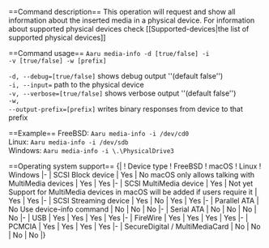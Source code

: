 ==Command description== This operation will request and show all information about the inserted media in a physical
device. For information about supported physical devices
check [[Supported-devices|the list of supported physical devices]]

==Command usage==
<code>Aaru media-info -d [true/false] -i <device> -v [true/false] -w [prefix]</code>

<code>-d, --debug=[true/false]</code> shows debug output ''(default false'')<br />
<code>-i, --input=<device></code> path to the physical device<br />
<code>-v, --verbose=[true/false]</code> shows verbose output ''(default false'')<br />
<code>-w, --output-prefix=[prefix]</code> writes binary responses from device to that prefix

==Example== FreeBSD: <code>Aaru media-info -i /dev/cd0</code><br />
Linux: <code>Aaru media-info -i /dev/sdb</code><br />
Windows: <code>Aaru media-info -i \\.\PhysicalDrive3</code><br />

==Operating system support== {|
! Device type
! FreeBSD
! macOS
! Linux
! Windows |- | SCSI Block device | Yes | No <ref name="macOS permissions">macOS only allows talking with MultiMedia
devices</ref>
| Yes | Yes |- | SCSI MultiMedia device | Yes | Not yet <ref name="macOS users">Support for MultiMedia devices in macOS
will be added if users require it</ref>
| Yes | Yes |- | SCSI Streaming device | Yes | No <ref name="macOS permissions"/>
| Yes | Yes |- | Parallel ATA | No <ref name="atamedia">Use device-info command</ref>
| No <ref name="atamedia"/>
| No <ref name="atamedia"/>
| No <ref name="atamedia"/>
|- | Serial ATA | No <ref name="atamedia"/>
| No <ref name="atamedia"/>
| No <ref name="atamedia"/>
| No <ref name="atamedia"/>
|- | USB | Yes | Yes | Yes | Yes |- | FireWire | Yes | Yes | Yes | Yes |- | PCMCIA | Yes | Yes | Yes | Yes |- |
SecureDigital / MultiMediaCard | No <ref name="atamedia"/>
| No <ref name="atamedia"/>
| No <ref name="atamedia"/>
| No <ref name="atamedia"/>
|}

<references/>